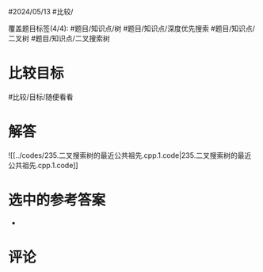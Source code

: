 #2024/05/13 #比较/

覆盖题目标签(4/4):  #题目/知识点/树 #题目/知识点/深度优先搜索 #题目/知识点/二叉树 #题目/知识点/二叉搜索树 

# 比较目标

#比较/目标/随便看看 

# 解答

![[../codes/235.二叉搜索树的最近公共祖先.cpp.1.code|235.二叉搜索树的最近公共祖先.cpp.1.code]]

# 选中的参考答案

-

# 评论

